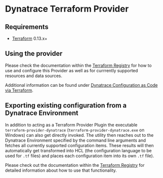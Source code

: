 # Dynatrace Terraform Provider
## Requirements

- [Terraform](https://www.terraform.io/downloads.html) 0.13.x+

## Using the provider

Please check the documentation within the [Terraform Registry](https://registry.terraform.io/providers/dynatrace-oss/dynatrace/latest/docs) for how to use and configure this Provider as well as for currrently supported resources and data sources.

Additional information can be found under [Dynatrace Configuration as Code via Terraform](https://www.dynatrace.com/support/help/manage/configuration-as-code/terraform).

## Exporting existing configuration from a Dynatrace Environment

In addition to acting as a Terraform Provider Plugin the executable `terraform-provider-dynatrace` (`terraform-provider-dynatrace.exe` on Windows) can also get directly invoked.
The utility then reaches out to the Dynatrace Environment specified by the command line arguments and fetches all currently supported configuration items. These results will then automatically get transformed into HCL (the configuration language to be used for `.tf` files) and places each configuration item into its own `.tf` file).

Please check out the documentation within the [Terraform Registry](https://registry.terraform.io/providers/dynatrace-oss/dynatrace/latest/docs#exporting-existing-configuration-from-a-dynatrace-environment) for detailed information about how to use that functionality.
